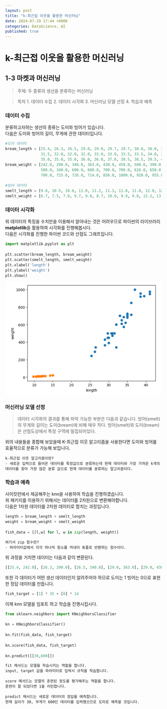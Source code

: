 ```yaml
---
layout: post
title: "k-최근접 이웃을 활용한 머신러닝"
date: 2024-07-29 17:44 +0900
categories: DataScience, AI
published: true
---
```


# k-최근접 이웃을 활용한 머신러닝

## 1-3 마켓과 머신러닝

> 주제: 두 종류의 생선을 분류하는 머신러닝

> 목차
    1. 데이터 수집
    2. 데이터 시각화
    3. 머신러닝 모델 선정
    4. 학습과 예측

### 데이터 수집  

분류하고자하는 생선의 종류는 도미와 빙어가 있습니다.  
다음은 도미와 빙어의 길이, 무게에 관한 데이터입니다.  

```python
#도미 데이터
bream_length = [25.4, 26.3, 26.5, 29.0, 29.0, 29.7, 29.7, 30.0, 30.0, 30.7, 31.0, 31.0,
                31.5, 32.0, 32.0, 32.0, 33.0, 33.0, 33.5, 33.5, 34.0, 34.0, 34.5, 35.0,
                35.0, 35.0, 35.0, 36.0, 36.0, 37.0, 38.5, 38.5, 39.5, 41.0, 41.0]
bream_weight = [242.0, 290.0, 340.0, 363.0, 430.0, 450.0, 500.0, 390.0, 450.0, 500.0, 475.0, 500.0,
                500.0, 340.0, 600.0, 600.0, 700.0, 700.0, 610.0, 650.0, 575.0, 685.0, 620.0, 680.0,
                700.0, 725.0, 720.0, 714.0, 850.0, 1000.0, 920.0, 955.0, 925.0, 975.0, 950.0]

#빙어 데이터
smelt_length = [9.8, 10.5, 10.6, 11.0, 11.2, 11.3, 11.8, 11.8, 12.0, 12.2, 12.4, 13.0, 14.3, 15.0]
smelt_weight = [6.7, 7.5, 7.0, 9.7, 9.8, 8.7, 10.0, 9.9, 9.8, 12.2, 13.4, 12.2, 19.7, 19.9]
```

### 데이터 시각화

위 데이터의 특징을 수치만을 이용해서 알아내는 것은 어려우므로 파이썬의 라이브러리 **matplotlib**을 활용하여
시각화를 진행해봅시다.  
다음은 시각화를 진행한 파이썬 코드와 산점도 그래프입니다.

```python
import matplotlib.pyplot as plt

plt.scatter(bream_length, bream_weight)
plt.scatter(smelt_length, smelt_weight)
plt.xlabel('length')
plt.ylabel('weight')
plt.show()
```
![](assets\072901.png)

### 머신러닝 모델 선정

> 데이터 시각화의 결과를 통해 파악 가능한 부분은 다음과 같습니다.
    빙어(smelt)의 무게와 길이는 도미(bream)에 비해 매우 작다.
    빙어(smelt)와 도미(bream)은 산점도상에서 특정 구역에 밀집되어있다.

위의 내용들을 종합해 보았을때 K-최근접 이웃 알고리즘을 사용한다면 도미와 빙어를 효율적으로 분류가 가능해 보입니다.

```
k-최근접 이웃 알고리즘이란?  
- 새로운 입력으로 들어온 데이터를 특정값으로 분류하는데 현재 데이터와 가장 가까운 k개의 데이터를 찾아 가장 많은 분류 값으로 현재 데이터를 분류하는 알고리즘이다.
```

### 학습과 예측

사이킷런에서 제공해주는 knn을 사용하여 학습을 진행하겠습니다.  
위 패키지를 이용하기 위해서는 데이터를 2차원으로 변환해야합니다.  
다음은 1차원 데이터를 2차원 데이터로 합치는 과정입니다.  

```python
length = bream_length + smelt_length
weight = bream_weight + smelt_weight

fish_data = [[l,w] for l, w in zip(length, weight)]
```

```
여기서 zip 함수란?
- 파라미터값에서 각각 하나씩 원소를 꺼내어 튜플로 반환하는 함수이다.
```

위 과정을 거치면 데이터는 다음과 같이 변환된다.  
```python
[[25.4, 242.0], [26.3, 290.0], [26.5, 340.0], [29.0, 363.0], [29.0, 430.0], [29.7, 450.0], [29.7, 500.0], [30.0, 390.0], [30.0, 450.0], [30.7, 500.0], [31.0, 475.0], [31.0, 500.0], [31.5, 500.0], [32.0, 340.0], [32.0, 600.0], [32.0, 600.0], [33.0, 700.0], [33.0, 700.0], [33.5, 610.0], [33.5, 650.0], [34.0, 575.0], [34.0, 685.0], [34.5, 620.0], [35.0, 680.0], [35.0, 700.0], [35.0, 725.0], [35.0, 720.0], [36.0, 714.0], [36.0, 850.0], [37.0, 1000.0], [38.5, 920.0], [38.5, 955.0], [39.5, 925.0], [41.0, 975.0], [41.0, 950.0], [9.8, 6.7], [10.5, 7.5], [10.6, 7.0], [11.0, 9.7], [11.2, 9.8], [11.3, 8.7], [11.8, 10.0], [11.8, 9.9], [12.0, 9.8], [12.2, 12.2], [12.4, 13.4], [13.0, 12.2], [14.3, 19.7], [15.0, 19.9]]
```

또한 각 데이터가 어떤 생선 데이터인지 알려주어야 하므로 도미는 1 빙어는 0으로 표현한 정답 데이터를 만듭니다.
```python
fish_target = [1] * 35 + [0] * 14
```

이제 knn 모델을 임포트 하고 학습을 진행시킵시다.  
```python
from sklearn.neighbors import KNeighborsClassifier

kn = KNeighborsClassifier()

kn.fit(fish_data, fish_target)

kn.score(fish_data, fish_target)

kn.predict([[30,600]])
```

```
fit 메서드는 모델을 학습시키는 역할을 합니다.
input, target 값을 파라미터로 입력시 규칙을 학습합니다.

score 메서드는 모델의 훈련된 정도를 평가해주는 역할을 합니다.
훈련이 잘 되었다면 1을 리턴합니다.

predict 메서드는 새로운 데이터의 정답을 예측합니다.
현재 길이가 30, 무게가 600인 데이터를 입력했으므로 도미로 예측할 것입니다.
```





